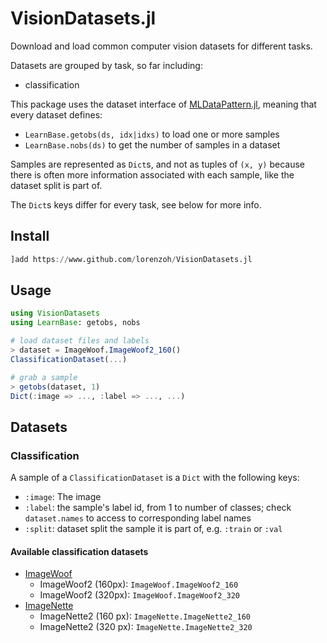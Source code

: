 # VisionDatasets.jl

Download and load common computer vision datasets for different tasks.

Datasets are grouped by task, so far including:

- classification

This package uses the dataset interface of [MLDataPattern.jl](https://github.com/JuliaML/MLDataPattern.jl), meaning that every dataset defines:

- `LearnBase.getobs(ds, idx|idxs)` to load one or more samples
- `LearnBase.nobs(ds)` to get the number of samples in a dataset


Samples are represented as `Dict`s, and not as tuples of `(x, y)` because there is often more information associated with each sample, like the dataset split is part of.

The `Dict`s keys differ for every task, see below for more info.

## Install

```julia
]add https://www.github.com/lorenzoh/VisionDatasets.jl
```

## Usage

```julia
using VisionDatasets
using LearnBase: getobs, nobs

# load dataset files and labels
> dataset = ImageWoof.ImageWoof2_160()
ClassificationDataset(...)

# grab a sample
> getobs(dataset, 1)
Dict(:image => ..., :label => ..., ...)
```

## Datasets

### Classification 

A sample of a `ClassificationDataset` is a `Dict` with the following keys:

- `:image`: The image
- `:label`: the sample's label id, from 1 to number of classes; check `dataset.names` to access to corresponding label names
- `:split`: dataset split the sample it is part of, e.g. `:train` or `:val`

#### Available classification datasets

- [ImageWoof](https://github.com/fastai/imagenette)
    - ImageWoof2 (160px): `ImageWoof.ImageWoof2_160`
    - ImageWoof2 (320px): `ImageWoof.ImageWoof2_320`
- [ImageNette](https://github.com/fastai/imagenette)
    - ImageNette2 (160 px): `ImageNette.ImageNette2_160`
    - ImageNette2 (320 px): `ImageNette.ImageNette2_320`